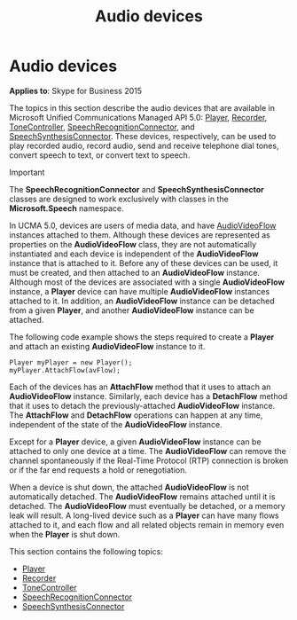 ﻿---
title: Audio devices
TOCTitle: Audio devices
ms:assetid: e8820e34-eadb-42c5-bbc5-b8c8ccb7671f
ms:mtpsurl: https://msdn.microsoft.com/en-us/library/Dn466031(v=office.16)
ms:contentKeyID: 65239972
ms.date: 07/27/2015
mtps_version: v=office.16
---

# Audio devices


**Applies to**: Skype for Business 2015

The topics in this section describe the audio devices that are available in Microsoft Unified Communications Managed API 5.0: [Player](https://msdn.microsoft.com/en-us/library/hh349780\(v=office.16\)), [Recorder](https://msdn.microsoft.com/en-us/library/hh381624\(v=office.16\)), [ToneController](https://msdn.microsoft.com/en-us/library/hh349643\(v=office.16\)), [SpeechRecognitionConnector](https://msdn.microsoft.com/en-us/library/hh383253\(v=office.16\)), and [SpeechSynthesisConnector](https://msdn.microsoft.com/en-us/library/hh349773\(v=office.16\)). These devices, respectively, can be used to play recorded audio, record audio, send and receive telephone dial tones, convert speech to text, or convert text to speech.


> [!IMPORTANT]
> The **SpeechRecognitionConnector** and **SpeechSynthesisConnector** classes are designed to work exclusively with classes in the **Microsoft.Speech** namespace.



In UCMA 5.0, devices are users of media data, and have [AudioVideoFlow](https://msdn.microsoft.com/en-us/library/hh383533\(v=office.16\)) instances attached to them. Although these devices are represented as properties on the **AudioVideoFlow** class, they are not automatically instantiated and each device is independent of the **AudioVideoFlow** instance that is attached to it. Before any of these devices can be used, it must be created, and then attached to an **AudioVideoFlow** instance. Although most of the devices are associated with a single **AudioVideoFlow** instance, a **Player** device can have multiple **AudioVideoFlow** instances attached to it. In addition, an **AudioVideoFlow** instance can be detached from a given **Player**, and another **AudioVideoFlow** instance can be attached.

The following code example shows the steps required to create a **Player** and attach an existing **AudioVideoFlow** instance to it.

    Player myPlayer = new Player();
    myPlayer.AttachFlow(avFlow);

Each of the devices has an **AttachFlow** method that it uses to attach an **AudioVideoFlow** instance. Similarly, each device has a **DetachFlow** method that it uses to detach the previously-attached **AudioVideoFlow** instance. The **AttachFlow** and **DetachFlow** operations can happen at any time, independent of the state of the **AudioVideoFlow** instance.

Except for a **Player** device, a given **AudioVideoFlow** instance can be attached to only one device at a time. The **AudioVideoFlow** can remove the channel spontaneously if the Real-Time Protocol (RTP) connection is broken or if the far end requests a hold or renegotiation.

When a device is shut down, the attached **AudioVideoFlow** is not automatically detached. The **AudioVideoFlow** remains attached until it is detached. The **AudioVideoFlow** must eventually be detached, or a memory leak will result. A long-lived device such as a **Player** can have many flows attached to it, and each flow and all related objects remain in memory even when the **Player** is shut down.

This section contains the following topics:

- [Player](player.md)
- [Recorder](recorder.md)
- [ToneController](tonecontroller.md)
- [SpeechRecognitionConnector](speechrecognitionconnector.md)
- [SpeechSynthesisConnector](speechsynthesisconnector.md)

